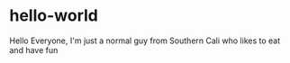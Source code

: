 # hello-world

Hello Everyone, 
  I'm just a normal guy from Southern Cali who likes to eat and have fun
  
